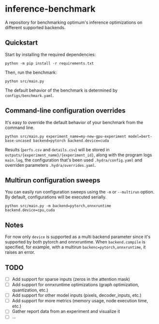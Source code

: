 # inference-benchmark
A repository for benchmarking optimum's inference optimizations on different supported backends.

## Quickstart
Start by installing the required dependencies:

```
python -m pip install -r requirements.txt
```

Then, run the benchmark:

```
python src/main.py
```

The default behavior of the benchmark is determined by `configs/benchmark.yaml`.

## Command-line configuration overrides
It's easy to override the default behavior of your benchmark from the command line.

```
python src/main.py experiment_name=my-new-gpu-experiment model=bert-base-uncased backend=pytorch backend.device=cuda
```

Results (`perfs.csv` and `details.csv`) will be stored in `outputs/{experiment_name}/{experiment_id}`, along with the program logs `main.log`, the configuration that's been used `.hydra/config.yaml` and overriden parameters `.hydra/overrides.yaml`.

## Multirun configuration sweeps
You can easily run configuration sweeps using the `-m` or `--multirun` option. By default, configurations will be executed serially.

```
python src/main.py -m backend=pytorch,onnxruntime backend.device=cpu,cuda
```

## Notes

For now only `device` is supported as a multi backend parameter since it's supported by both pytorch and onnxruntime. When `backend.compile` is specified, for example, with a multirun `backenc=pytorch,onnxruntime`, it raises an error.

## TODO
- [ ] Add support for sparse inputs (zeros in the attention mask)
- [ ] Add support for onnxruntime optimizations (graph optimization, quantization, etc.)
- [ ] Add support for other model inputs (pixels, decoder_inputs, etc.)
- [ ] Add support for more metrics (memory usage, node execution time, etc.)
- [ ] Gather report data from an experiment and visualize it
- [ ] ...